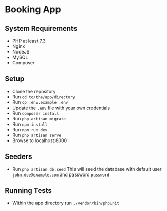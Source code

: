 # Booking App

## System Requirements

-   PHP at least 7.3
-   Nginx
-   NodeJS
-   MySQL
-   Composer

## Setup

-   Clone the repository
-   Run `cd to/the/app/directory`
-   Run `cp .env.example .env`
-   Update the `.env` file with your own credentials
-   Run `composer install`
-   Run `php artisan migrate`
-   Run `npm install`
-   Run `npm run dev`
-   Run `php artisan serve`
-   Browse to localhost:8000

## Seeders

-   Run `php artisan db:seed`
    This will seed the database with default user `john.doe@example.com` and password `password`

## Running Tests

-   Within the app directory run `./vendor/bin/phpunit`
